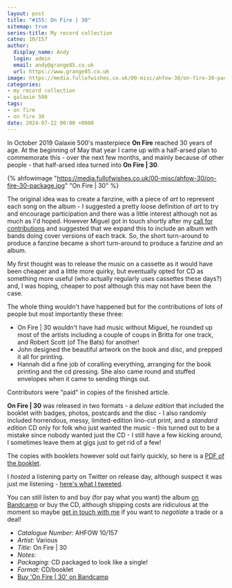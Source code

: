 ```yaml
---
layout: post
title: "#155: On Fire | 30"
sitemap: true
series-title: My record collection
catno: 10/157
author:
  display_name: Andy
  login: admin
  email: andy@grange85.co.uk
  url: https://www.grange85.co.uk
image: https://media.fullofwishes.co.uk/00-misc/ahfow-30/on-fire-30-package.jpg
categories:
- my record collection
- galaxie 500
tags:
- on fire
- on fire 30
date: 2024-07-22 00:00 +0000
---
```

In October 2019 Galaxie 500's masterpiece **On Fire** reached 30 years of age. At the beginning of May that year I came up with a half-arsed plan to commemorate this - over the next few months, and mainly because of other people - that half-arsed idea turned into **On Fire \| 30**.

{% ahfowimage "https://media.fullofwishes.co.uk/00-misc/ahfow-30/on-fire-30-package.jpg" "On Fire | 30" %}

The original idea was to create a fanzine, with a piece of _art_ to represent each song on the album - I suggested a pretty loose definition of _art_ to try and encourage participation and there was a little interest although not as much as I'd hoped. However Miguel got in touch shortly after my [call for contributions](/2019/05/01/call-for-contributions-galaxie-500-on-fire-30/) and suggested that we expand this to include an album with bands doing cover versions of each track. So, the short turn-around to produce a fanzine became a short turn-around to produce a fanzine _and_ an album.

My first thought was to release the music on a cassette as it would have been cheaper and a little more quirky, but eventually opted for CD as something more useful (who actually regularly uses cassettes these days?) and, I was hoping, cheaper to post although this may not have been the case.

The whole thing wouldn't have happened but for the contributions of lots of people but most importantly these three:

 - On Fire \| 30 wouldn't have had music without Miguel, he rounded up most of the artists including a couple of coups in Britta for one track, and Robert Scott (of The Bats) for another! 
 - John designed the beautiful artwork on the book and disc, and prepped it all for printing.
 - Hannah did a fine job of coralling everything, arranging for the book printing and the cd pressing. She also came round and stuffed envelopes when it came to sending things out.

Contributors were "paid" in copies of the finished article.

**On Fire \| 30** was released in two formats - a _deluxe edition_ that included the booklet with badges, photos, postcards and the disc - I also randomly included horrendous, messy, limited-edition lino-cut print, and a _standard edition_ CD only for folk who just wanted the music - this turned out to be a mistake since nobody wanted just the CD - I still have a few kicking around, I sometimes leave them at gigs just to get rid of a few!

The copies with booklets however sold out fairly quickly, so here is a [PDF of the booklet](https://media.fullofwishes.co.uk/00-misc/ahfow-30/on-fire-30-booklet.pdf).

I _hosted_ a listening party on Twitter on release day, although suspect it was just me listening - [here's what I tweeted](/articles/2019-on-fire-30-listening-party/).

You can still listen to and buy (for pay what you want) the album [on Bandcamp](https://aheadfullofwishes.bandcamp.com/album/on-fire-30) or buy the CD, although shipping costs are ridiculous at the moment so maybe [get in touch with me](/about/) if you want to _negotiate_ a trade or a deal! 

 - *Catalogue Number:* AHFOW 10/157
 - *Artist:* Various
 - *Title:* On Fire \| 30
 - *Notes:* 
 - *Packaging:* CD packaged to look like a single!
 - *Format:* CD/booklet
 - [Buy 'On Fire \| 30' on Bandcamp](https://aheadfullofwishes.bandcamp.com/album/on-fire-30)
